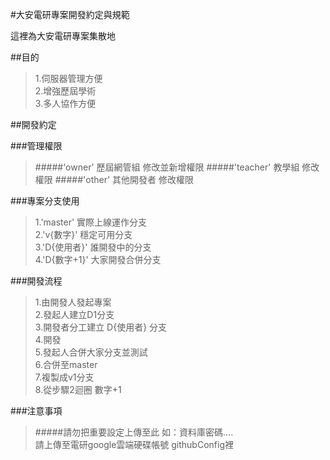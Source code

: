 #大安電研專案開發約定與規範

這裡為大安電研專案集散地

##目的
>1.伺服器管理方便 <br>
>2.增強歷屆學術 <br>
>3.多人協作方便 <br>

##開發約定

###管理權限
>#####'owner'    歷屆網管組
>修改並新增權限
>#####'teacher'  教學組
>修改權限
>#####'other'    其他開發者
>修改權限

###專案分支使用
>1.'master'    實際上線運作分支 <br>
>2.'v{數字}'   穩定可用分支 <br>
>3.'D{使用者}' 誰開發中的分支 <br>
>4.'D{數字+1}' 大家開發合併分支 <br>

###開發流程
>1.由開發人發起專案 <br>
>2.發起人建立D1分支 <br>
>3.開發者分工建立 D{使用者} 分支 <br>
>4.開發 <br>
>5.發起人合併大家分支並測試 <br>
>6.合併至master <br>
>7.複製成v1分支 <br>
>8.從步驟2迴圈 數字+1 <br>

###注意事項
>#####請勿把重要設定上傳至此
>如：資料庫密碼.... <br>
>請上傳至電研google雲端硬碟帳號 githubConfig裡




